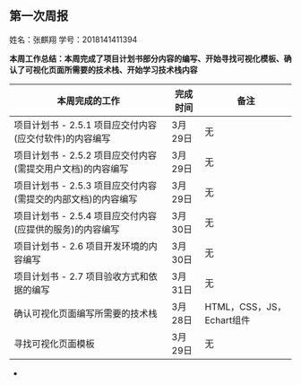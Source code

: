 ## 第一次周报

姓名：张麒翔		学号：2018141411394

**本周工作总结：本周完成了项目计划书部分内容的编写、开始寻找可视化模板、确认了可视化页面所需要的技术栈、开始学习技术栈内容**

| 本周完成的工作                                               | 完成时间 | 备注                      |
| ------------------------------------------------------------ | -------- | ------------------------- |
| 项目计划书 - 2.5.1 项目应交付内容(应交付软件)的内容编写      | 3月29日  | 无                        |
| 项目计划书 - 2.5.2 项目应交付内容(需提交用户文档)的内容编写  | 3月29日  | 无                        |
| 项目计划书 - 2.5.3 项目应交付内容(需提交的内部文档)的内容编写 | 3月29日  | 无                        |
| 项目计划书 - 2.5.4 项目应交付内容(应提供的服务)的内容编写    | 3月30日  | 无                        |
| 项目计划书 - 2.6 项目开发环境的内容编写                      | 3月30日  | 无                        |
| 项目计划书 - 2.7 项目验收方式和依据的编写                    | 3月31日  | 无                        |
| 确认可视化页面编写所需要的技术栈                             | 3月28日  | HTML，CSS，JS，Echart组件 |
| 寻找可视化页面模板                                           | 3月29日  | 无                        |

-

